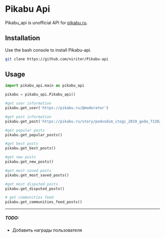 # Pikabu Api

Pikabu_api is unofficial API for [pikabu.ru]('https://pikabu.ru').


## Installation

Use the bash console to install Pikabu-api.

```bash
git clone https://github.com/niriter/Pikabu-api
```

## Usage
```python
import pikabu_api.main as pikabu_api

pikabu = pikabu_api.Pikabu_api()

#get user information
pikabu.get_user('https://pikabu.ru/@moderator')

#get post information
pikabu.get_post('https://pikabu.ru/story/podvodim_itogi_2019_goda_7138233')

#get popular posts
pikabu.get_popular_posts()

#get best posts
pikabu.get_best_posts()

#get new posts
pikabu.get_new_posts()

#get most saved posts
pikabu.get_most_saved_posts()

#get most disputed posts
pikabu.get_disputed_posts()

# get communities feed
pikabu.get_communities_feed_posts()
```
---

##### TODO:
- Добавить награды пользователя